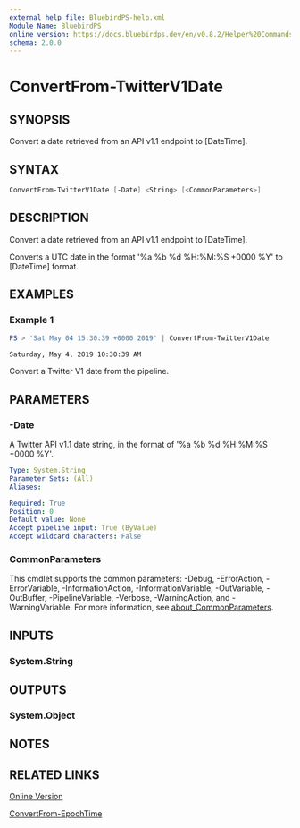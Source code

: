 ```yaml
---
external help file: BluebirdPS-help.xml
Module Name: BluebirdPS
online version: https://docs.bluebirdps.dev/en/v0.8.2/Helper%20Commands/ConvertFrom-TwitterV1Date
schema: 2.0.0
---
```


# ConvertFrom-TwitterV1Date

## SYNOPSIS

Convert a date retrieved from an API v1.1 endpoint to [DateTime].

## SYNTAX

```powershell
ConvertFrom-TwitterV1Date [-Date] <String> [<CommonParameters>]
```

## DESCRIPTION

Convert a date retrieved from an API v1.1 endpoint to [DateTime].

Converts a UTC date in the format '%a %b %d %H:%M:%S +0000 %Y' to [DateTime] format.

## EXAMPLES

### Example 1

```powershell
PS > 'Sat May 04 15:30:39 +0000 2019' | ConvertFrom-TwitterV1Date
```

```text
Saturday, May 4, 2019 10:30:39 AM
```

Convert a Twitter V1 date from the pipeline.

## PARAMETERS

### -Date

A Twitter API v1.1 date string, in the format of '%a %b %d %H:%M:%S +0000 %Y'.

```yaml
Type: System.String
Parameter Sets: (All)
Aliases:

Required: True
Position: 0
Default value: None
Accept pipeline input: True (ByValue)
Accept wildcard characters: False
```

### CommonParameters

This cmdlet supports the common parameters: -Debug, -ErrorAction, -ErrorVariable, -InformationAction, -InformationVariable, -OutVariable, -OutBuffer, -PipelineVariable, -Verbose, -WarningAction, and -WarningVariable. For more information, see [about_CommonParameters](http://go.microsoft.com/fwlink/?LinkID=113216).

## INPUTS

### System.String

## OUTPUTS

### System.Object

## NOTES

## RELATED LINKS

[Online Version](https://docs.bluebirdps.dev/en/v0.8.2/Helper%20Commands/ConvertFrom-TwitterV1Date)

[ConvertFrom-EpochTime](https://docs.bluebirdps.dev/en/v0.8.2/Helper%20Commands/ConvertFrom-EpochTime)
